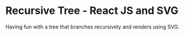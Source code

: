 # Recursive Tree - React JS and SVG

Having fun with a tree that branches recursively and renders using SVG.